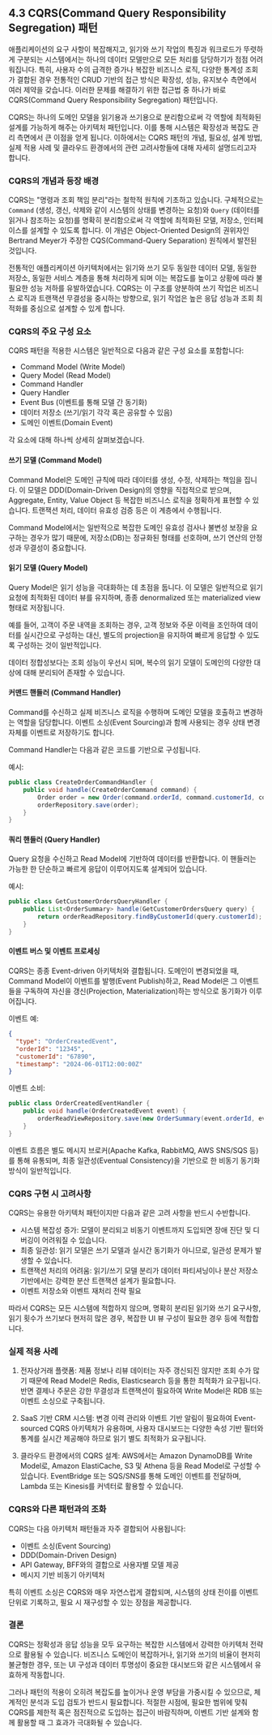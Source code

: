 ## 4.3 CQRS(Command Query Responsibility Segregation) 패턴

애플리케이션의 요구 사항이 복잡해지고, 읽기와 쓰기 작업의 특징과 워크로드가 뚜렷하게 구분되는 시스템에서는 하나의 데이터 모델만으로 모든 처리를 담당하기가 점점 어려워집니다. 특히, 사용자 수의 급격한 증가나 복잡한 비즈니스 로직, 다양한 통계성 조회가 결합된 경우 전통적인 CRUD 기반의 접근 방식은 확장성, 성능, 유지보수 측면에서 여러 제약을 갖습니다. 이러한 문제를 해결하기 위한 접근법 중 하나가 바로 CQRS(Command Query Responsibility Segregation) 패턴입니다.

CQRS는 하나의 도메인 모델을 읽기용과 쓰기용으로 분리함으로써 각 역할에 최적화된 설계를 가능하게 해주는 아키텍처 패턴입니다. 이를 통해 시스템은 확장성과 복잡도 관리 측면에서 큰 이점을 얻게 됩니다. 이하에서는 CQRS 패턴의 개념, 필요성, 설계 방법, 실제 적용 사례 및 클라우드 환경에서의 관련 고려사항들에 대해 자세히 설명드리고자 합니다.

### CQRS의 개념과 등장 배경

CQRS는 "명령과 조회 책임 분리"라는 철학적 원칙에 기초하고 있습니다. 구체적으로는 `Command` (생성, 갱신, 삭제와 같이 시스템의 상태를 변경하는 요청)와 `Query` (데이터를 읽거나 참조하는 요청)를 명확히 분리함으로써 각 역할에 최적화된 모델, 저장소, 인터페이스를 설계할 수 있도록 합니다. 이 개념은 Object-Oriented Design의 권위자인 Bertrand Meyer가 주장한 CQS(Command-Query Separation) 원칙에서 발전된 것입니다.

전통적인 애플리케이션 아키텍처에서는 읽기와 쓰기 모두 동일한 데이터 모델, 동일한 저장소, 동일한 서비스 계층을 통해 처리하게 되며 이는 복잡도를 높이고 상황에 따라 불필요한 성능 저하를 유발하였습니다. CQRS는 이 구조를 양분하여 쓰기 작업은 비즈니스 로직과 트랜잭션 무결성을 중시하는 방향으로, 읽기 작업은 높은 응답 성능과 조회 최적화를 중심으로 설계할 수 있게 합니다.

### CQRS의 주요 구성 요소

CQRS 패턴을 적용한 시스템은 일반적으로 다음과 같은 구성 요소를 포함합니다:

- Command Model (Write Model)
- Query Model (Read Model)
- Command Handler
- Query Handler
- Event Bus (이벤트를 통해 모델 간 동기화)
- 데이터 저장소 (쓰기/읽기 각각 혹은 공유할 수 있음)
- 도메인 이벤트(Domain Event)

각 요소에 대해 하나씩 상세히 살펴보겠습니다.

#### 쓰기 모델 (Command Model)

Command Model은 도메인 규칙에 따라 데이터를 생성, 수정, 삭제하는 책임을 집니다. 이 모델은 DDD(Domain-Driven Design)의 영향을 직접적으로 받으며, Aggregate, Entity, Value Object 등 복잡한 비즈니스 로직을 정확하게 표현할 수 있습니다. 트랜잭션 처리, 데이터 유효성 검증 등은 이 계층에서 수행됩니다.

Command Model에서는 일반적으로 복잡한 도메인 유효성 검사나 불변성 보장을 요구하는 경우가 많기 때문에, 저장소(DB)는 정규화된 형태를 선호하며, 쓰기 연산의 안정성과 무결성이 중요합니다.

#### 읽기 모델 (Query Model)

Query Model은 읽기 성능을 극대화하는 데 초점을 둡니다. 이 모델은 일반적으로 읽기 요청에 최적화된 데이터 뷰를 유지하며, 종종 denormalized 또는 materialized view 형태로 저장됩니다.

예를 들어, 고객이 주문 내역을 조회하는 경우, 고객 정보와 주문 이력을 조인하여 데이터를 실시간으로 구성하는 대신, 별도의 projection을 유지하여 빠르게 응답할 수 있도록 구성하는 것이 일반적입니다.

데이터 정합성보다는 조회 성능이 우선시 되며, 복수의 읽기 모델이 도메인의 다양한 대상에 대해 분리되어 존재할 수 있습니다.

#### 커맨드 핸들러 (Command Handler)

Command를 수신하고 실제 비즈니스 로직을 수행하며 도메인 모델을 호출하고 변경하는 역할을 담당합니다. 이벤트 소싱(Event Sourcing)과 함께 사용되는 경우 상태 변경 자체를 이벤트로 저장하기도 합니다.

Command Handler는 다음과 같은 코드를 기반으로 구성됩니다.

예시:

```java
public class CreateOrderCommandHandler {
    public void handle(CreateOrderCommand command) {
        Order order = new Order(command.orderId, command.customerId, command.items);
        orderRepository.save(order);
    }
}
```

#### 쿼리 핸들러 (Query Handler)

Query 요청을 수신하고 Read Model에 기반하여 데이터를 반환합니다. 이 핸들러는 가능한 한 단순하고 빠르게 응답이 이루어지도록 설계되어 있습니다.

예시:

```java
public class GetCustomerOrdersQueryHandler {
    public List<OrderSummary> handle(GetCustomerOrdersQuery query) {
        return orderReadRepository.findByCustomerId(query.customerId);
    }
}
```

#### 이벤트 버스 및 이벤트 프로세싱

CQRS는 종종 Event-driven 아키텍처와 결합됩니다. 도메인이 변경되었을 때, Command Model이 이벤트를 발행(Event Publish)하고, Read Model은 그 이벤트들을 구독하여 자신을 갱신(Projection, Materialization)하는 방식으로 동기화가 이루어집니다.

이벤트 예:

```json
{
  "type": "OrderCreatedEvent",
  "orderId": "12345",
  "customerId": "67890",
  "timestamp": "2024-06-01T12:00:00Z"
}
```

이벤트 소비:

```java
public class OrderCreatedEventHandler {
    public void handle(OrderCreatedEvent event) {
        orderReadViewRepository.save(new OrderSummary(event.orderId, event.customerId));
    }
}
```

이벤트 흐름은 별도 메시지 브로커(Apache Kafka, RabbitMQ, AWS SNS/SQS 등)를 통해 유통되며, 최종 일관성(Eventual Consistency)을 기반으로 한 비동기 동기화 방식이 일반적입니다.

### CQRS 구현 시 고려사항

CQRS는 유용한 아키텍처 패턴이지만 다음과 같은 고려 사항을 반드시 수반합니다.

- 시스템 복잡성 증가: 모델이 분리되고 비동기 이벤트까지 도입되면 장애 진단 및 디버깅이 어려워질 수 있습니다.
- 최종 일관성: 읽기 모델은 쓰기 모델과 실시간 동기화가 아니므로, 일관성 문제가 발생할 수 있습니다.
- 트랜잭션 처리의 어려움: 읽기/쓰기 모델 분리가 데이터 파티셔닝이나 분산 저장소 기반에서는 강력한 분산 트랜잭션 설계가 필요합니다.
- 이벤트 저장소와 이벤트 재처리 전략 필요

따라서 CQRS는 모든 시스템에 적합하지 않으며, 명확히 분리된 읽기와 쓰기 요구사항, 읽기 횟수가 쓰기보다 현저히 많은 경우, 복잡한 UI 뷰 구성이 필요한 경우 등에 적합합니다.

### 실제 적용 사례

1. 전자상거래 플랫폼:
   제품 정보나 리뷰 데이터는 자주 갱신되진 않지만 조회 수가 많기 때문에 Read Model은 Redis, Elasticsearch 등을 통한 최적화가 요구됩니다. 반면 결제나 주문은 강한 무결성과 트랜잭션이 필요하여 Write Model은 RDB 또는 이벤트 소싱으로 구축됩니다.

2. SaaS 기반 CRM 시스템:
   변경 이력 관리와 이벤트 기반 알림이 필요하여 Event-sourced CQRS 아키텍처가 유용하며, 사용자 대시보드는 다양한 속성 기반 필터와 통계를 실시간 제공해야 하므로 읽기 별도 최적화가 요구됩니다.

3. 클라우드 환경에서의 CQRS 설계:
   AWS에서는 Amazon DynamoDB를 Write Model로, Amazon ElastiCache, S3 및 Athena 등을 Read Model로 구성할 수 있습니다. EventBridge 또는 SQS/SNS를 통해 도메인 이벤트를 전달하며, Lambda 또는 Kinesis를 커넥터로 활용할 수 있습니다.

### CQRS와 다른 패턴과의 조화

CQRS는 다음 아키텍처 패턴들과 자주 결합되어 사용됩니다:

- 이벤트 소싱(Event Sourcing)
- DDD(Domain-Driven Design)
- API Gateway, BFF와의 결합으로 사용자별 모델 제공
- 메시지 기반 비동기 아키텍처

특히 이벤트 소싱은 CQRS와 매우 자연스럽게 결합되며, 시스템의 상태 전이를 이벤트 단위로 기록하고, 필요 시 재구성할 수 있는 장점을 제공합니다.

### 결론

CQRS는 정확성과 응답 성능을 모두 요구하는 복잡한 시스템에서 강력한 아키텍처 전략으로 활용될 수 있습니다. 비즈니스 도메인이 복잡하거나, 읽기와 쓰기의 비율이 현저히 불균형한 경우, 또는 UI 구성과 데이터 투명성이 중요한 대시보드와 같은 시스템에서 유효하게 작동합니다.

그러나 패턴의 적용이 오히려 복잡도를 높이거나 운영 부담을 가중시킬 수 있으므로, 체계적인 분석과 도입 검토가 반드시 필요합니다. 적절한 시점에, 필요한 범위에 맞춰 CQRS를 제한적 혹은 점진적으로 도입하는 접근이 바람직하며, 이벤트 기반 설계와 함께 활용할 때 그 효과가 극대화될 수 있습니다.